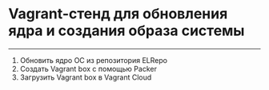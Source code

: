 # Vagrant-стенд для обновления ядра и создания образа системы
___
1) Обновить ядро ОС из репозитория ELRepo
2) Создать Vagrant box c помощью Packer
3) Загрузить Vagrant box в Vagrant Cloud
